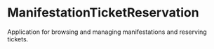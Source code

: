 # ManifestationTicketReservation
Application for browsing and managing manifestations and reserving tickets.
